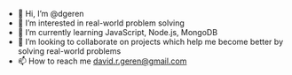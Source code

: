 - 👋 Hi, I’m @dgeren
- 👀 I’m interested in real-world problem solving
- 🌱 I’m currently learning JavaScript, Node.js, MongoDB
- 💞️ I’m looking to collaborate on projects which help me become better by solving real-world problems
- 📫 How to reach me david.r.geren@gmail.com
